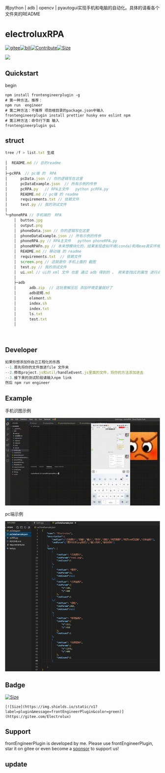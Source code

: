 



用python | adb | opencv | pyautogui实现手机和电脑的自动化。具体的请看各个文件夹的README







# electroluxRPA

[![gitee](https://img.shields.io/static/v1?label=Gitee&message=Electrolux&color=blue)](https://gitee.com/Electrolux)[![bili](https://img.shields.io/static/v1?label=Bili&message=Electrolux&color=yellow)](https://space.bilibili.com/286773126)[![Contribute](https://img.shields.io/static/v1?label=Contribute&message=welcome&color=red)](https://gitee.com/Electrolux)[![Size](https://img.shields.io/static/v1?label=Size&message=4MB&color=green)](https://gitee.com/Electrolux)



<img src="https://cdn.jsdelivr.net/npm/frontengineerplugin/img/main.png"/>



##  Quickstart

begin

```shell
npm install frontengineerplugin -g
# 第一种方法，推荐：
npm run  engineer 
# 第二种方法：不推荐 项目根目录的package.json中输入
frontengineerplugin install prettier husky env eslint npm
# 第三种方法：命令行下面 输入
frontengineerplugin gui
```





## struct

```js
tree /f > list.txt 生成

│  README.md // 总的readme
│  
├─pcRPA  // pc端 的  RPA
│      pcData.json // 你的逻辑写在这里
│      pcDataExample.json  // 所有示例的传参
│      pcRPA.py   // RPA主文件   python pcRPA.py
│      README.md // pc端 的 readme
│      requirements.txt // 依赖文件
│      test.py // 我的测试文件
│      
└─phoneRPA // 手机端的  RPA
    │  button.jpg 
    │  output.png
    │  phoneData.json // 你的逻辑写在这里
    │  phoneDataExample.json // 所有示例的传参
    │  phoneRPA.py // RPA主文件   python phoneRPA.py
    │  phoneRPAFn.py // 本来想模块化的，结果发现虚拟环境(conda)和用exe真实环境的模块有出入，因此删掉了这个文件
    │  README.md // 移动端 的 readme
    │  requirements.txt  // 依赖文件
    │  screen.png // 这就是你 手机上面的 截图 
    │  test.py // 我的测试文件
    │  ui.xml // ui的 xml 文件 也是 通过 adb 得到的 。 用来查找UI的属性 进行点击
    │  
    ├─adb
    │      adb.zip  // 这玩意解压后 添加环境变量就好了
    │      adb说明.md
    │      element.sh
    │      index.sh
    │      index.txt
    │      ls.txt
    │      test.txt
    │      
    
            

```











## Developer

```js
如果你想添加你自己工程化的东西
--1.首先将你的文件放进file 文件夹
--2.修改project.js和util/handleEvent.js里面的文件，将你的方法添加进去
--3.接下来的测试阶段请输入npm link 
然后 npm run engineer 
```



## Example



手机识图示例

<img src = "./img/mobile.gif">

pc端示例

<img src = "./img/data.png">















## Badge

[![Size](https://img.shields.io/static/v1?label=plugin&message=frontEngineerPlugin&color=green)](https://gitee.com/Electrolux)

```
[![Size](https://img.shields.io/static/v1?label=plugin&message=frontEngineerPlugin&color=green)](https://gitee.com/Electrolux)
```



## Support

frontEngineerPlugin is developed by me. Please use frontEngineerPlugin, star it on gitee or even become a [sponsor](https://gitee.com/Electrolux) to support us!



## update